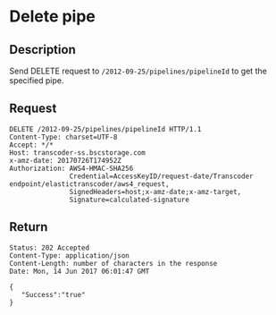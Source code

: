 # Delete pipe

## Description
Send DELETE request to `/2012-09-25/pipelines/pipelineId` to get the specified pipe.


## Request
```
DELETE /2012-09-25/pipelines/pipelineId HTTP/1.1
Content-Type: charset=UTF-8
Accept: */*
Host: transcoder-ss.bscstorage.com
x-amz-date: 20170726T174952Z
Authorization: AWS4-HMAC-SHA256
               Credential=AccessKeyID/request-date/Transcoder endpoint/elastictranscoder/aws4_request,
               SignedHeaders=host;x-amz-date;x-amz-target,
               Signature=calculated-signature
```

## Return

```
Status: 202 Accepted
Content-Type: application/json
Content-Length: number of characters in the response
Date: Mon, 14 Jun 2017 06:01:47 GMT

{
   "Success":"true"
}
```
